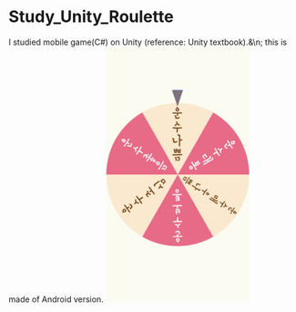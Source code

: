 # Study_Unity_Roulette
I studied mobile game(C#) on Unity (reference: Unity textbook).&\n;
this is made of Android version.
<img src="/img/Roulette.png" width="50%" height="50%" >
